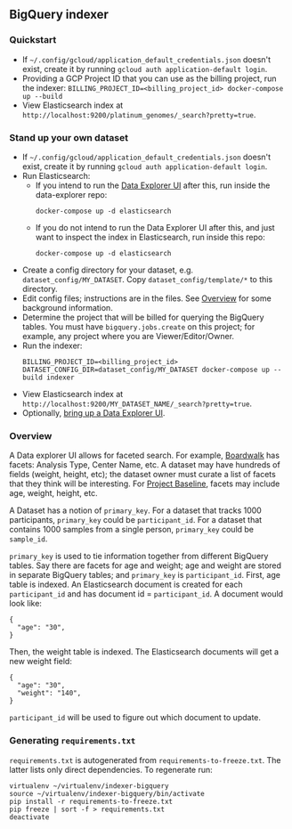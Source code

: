 ## BigQuery indexer

### Quickstart

* If `~/.config/gcloud/application_default_credentials.json` doesn't exist,
create it by running `gcloud auth application-default login`.
* Providing a GCP Project ID that you can use as the billing project, run the
indexer:
  `BILLING_PROJECT_ID=<billing_project_id> docker-compose up --build`
* View Elasticsearch index at
 `http://localhost:9200/platinum_genomes/_search?pretty=true`.
 
### Stand up your own dataset

* If `~/.config/gcloud/application_default_credentials.json` doesn't exist,
create it by running `gcloud auth application-default login`.
* Run Elasticsearch:
  * If you intend to run the [Data Explorer UI](https://github.com/DataBiosphere/data-explorer/)
  after this, run inside the data-explorer repo:
    ```
    docker-compose up -d elasticsearch
    ```
  * If you do not intend to run the Data Explorer UI after this, and just want
  to inspect the index in Elasticsearch, run inside this repo:
    ```
    docker-compose up -d elasticsearch
    ```
* Create a config directory for your dataset, e.g. `dataset_config/MY_DATASET`.
Copy `dataset_config/template/*` to this directory.
* Edit config files; instructions are in the files. See [Overview](https://github.com/DataBiosphere/data-explorer-indexers/tree/master/bigquery#overview)
for some background information.
* Determine the project that will be billed for querying the BigQuery tables.
You must have `bigquery.jobs.create` on this project; for example, any project
where you are Viewer/Editor/Owner.
* Run the indexer:
  ```
  BILLING_PROJECT_ID=<billing_project_id> DATASET_CONFIG_DIR=dataset_config/MY_DATASET docker-compose up --build indexer
  ```
* View Elasticsearch index at
 `http://localhost:9200/MY_DATASET_NAME/_search?pretty=true`. 
* Optionally, [bring up a Data Explorer UI](https://github.com/DataBiosphere/data-explorer).

### Overview

A Data explorer UI allows for faceted search. For example,
[Boardwalk](https://ucsc-cgp.org/boardwalk) has facets: Analysis Type, Center
Name, etc. A dataset may have hundreds of fields (weight, height, etc); the
dataset owner must curate a list of facets that they think will be interesting.
For [Project Baseline](https://www.projectbaseline.com/), facets may include
age, weight, height, etc.

A Dataset has a notion of `primary_key`. For a dataset that tracks 1000
participants, `primary_key` could be `participant_id`. For a dataset that
contains 1000 samples from a single person, `primary_key` could be `sample_id`.

`primary_key` is used to tie information together from different BigQuery
tables. Say there are facets for age and weight; age and weight are
stored in separate BigQuery tables; and `primary_key` is `participant_id`.
First, age table is indexed. An Elasticsearch document is created for each
`participant_id` and has document id = `participant_id`. A document would look
like:

```
{
  "age": "30",
}
```

Then, the weight table is indexed. The Elasticsearch documents will get a new
weight field:

```
{
  "age": "30",
  "weight": "140",
}
```

`participant_id` will be used to figure out which document to update.

### Generating `requirements.txt`

`requirements.txt` is autogenerated from `requirements-to-freeze.txt`. The
latter lists only direct dependencies. To regenerate run:

```
virtualenv ~/virtualenv/indexer-bigquery
source ~/virtualenv/indexer-bigquery/bin/activate
pip install -r requirements-to-freeze.txt
pip freeze | sort -f > requirements.txt
deactivate
```
